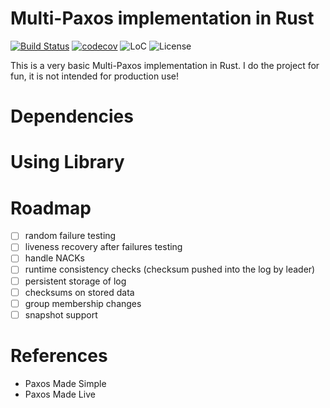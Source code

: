 # Multi-Paxos implementation in Rust

[![Build Status](https://img.shields.io/travis/qkniep/multi-paxos-rs?logo=travis)](https://travis-ci.org/qkniep/multi-paxos-rs)
[![codecov](https://codecov.io/gh/qkniep/multi-paxos-rs/branch/master/graph/badge.svg)](https://codecov.io/gh/qkniep/multi-paxos-rs)
![LoC](https://tokei.rs/b1/github/qkniep/multi-paxos-rs?category=code)
![License](https://img.shields.io/github/license/qkniep/multi-paxos-rs)

This is a very basic Multi-Paxos implementation in Rust.
I do the project for fun, it is not intended for production use!

# Dependencies

# Using Library

# Roadmap

- [ ] random failure testing
- [ ] liveness recovery after failures testing
- [ ] handle NACKs
- [ ] runtime consistency checks (checksum pushed into the log by leader)
- [ ] persistent storage of log
- [ ] checksums on stored data
- [ ] group membership changes
- [ ] snapshot support

# References

- Paxos Made Simple
- Paxos Made Live
